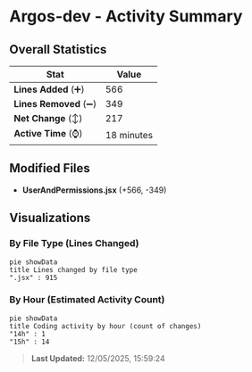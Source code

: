 # Argos-dev - Activity Summary 

## Overall Statistics

| Stat                   | Value                                                             |
| ---------------------- | ----------------------------------------------------------------- |
| **Lines Added** (➕)   | 566                                          |
| **Lines Removed** (➖) | 349                                        |
| **Net Change** (↕)    | 217                |
| **Active Time** (⌚)   | 18 minutes |


## Modified Files
- **UserAndPermissions.jsx** (+566, -349)

## Visualizations

### By File Type (Lines Changed)

```mermaid
pie showData
title Lines changed by file type
".jsx" : 915
```

### By Hour (Estimated Activity Count)

```mermaid
pie showData
title Coding activity by hour (count of changes)
"14h" : 1
"15h" : 14
```


> **Last Updated:** 12/05/2025, 15:59:24